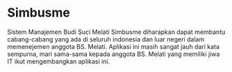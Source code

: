 # Simbusme
Sistem Manajemen Budi Suci Melati
Simbusme diharapkan dapat membantu cabang-cabang yang ada di seluruh indonesia dan luar negeri dalam memenejemen anggota BS. Melati.
Aplikasi ini masih sangat jauh dari kata sempurna, mari sama-sama kepada anggota BS. Melati yang memiliki jiwa IT ikut mengembangkan aplikasi ini.
